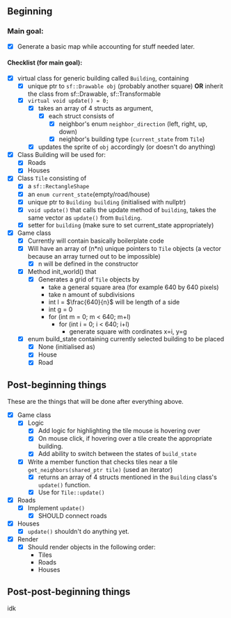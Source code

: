 ## Beginning
### Main goal:
- [x] Generate a basic map while accounting for stuff needed later.
#### Checklist (for main goal):
- [x] virtual class for generic building called `Building`, containing
    - [x] unique ptr to `sf::Drawable obj` (probably another square) **OR** inherit the class from sf::Drawable, sf::Transformable
    - [x] `virtual void update() = 0;`
        - [x] takes an array of 4 structs as argument, 
            - [x] each struct consists of
                - [x] neighbor's enum `neighbor_direction` (left, right, up, down)
                - [x] neighbor's building type (`current_state` from `Tile`)
        - [x] updates the sprite of `obj` accordingly (or doesn't do anything)

- [x] Class Building will be used for:
    - [x] Roads
    - [x] Houses

- [x] Class `Tile` consisting of 
    - [x] a `sf::RectangleShape`
    - [x] an `enum current_state`(empty/road/house)
    - [x] unique ptr to `Building building` (initialised with nullptr)
    - [x] `void update()` that calls the update method of `building`, takes the same vector as `update()` from `Building`.
    - [x] setter for `building` (make sure to set current_state appropriately)

- [x] Game class
    - [x] Currently will contain basically boilerplate code
    - [x] Will have an array of (n*n) unique pointers to `Tile` objects (a vector because an array turned out to be impossible)
        - [x] n will be defined in the constructor
    - [x] Method init_world() that
        - [x] Generates a grid of `Tile` objects by
            - take a general square area (for example 640 by 640 pixels)
            - take n amount of subdivisions
            - int l = $\frac{640}{n}$ will be length of a side
            - int g = 0
            - for (int m = 0; m < 640; m+l)
                - for (int i = 0; i < 640; i+l)
                    - generate square with cordinates x=i, y=g

    - [x] enum build_state containing currently selected building to be placed
        - [x] None (initialised as)
        - [x] House
        - [x] Road

## Post-beginning things
These are the things that will be done after everything above. 
- [x] Game class
    - [x] Logic
        - [x] Add logic for highlighting the tile mouse is hovering over
        - [x] On mouse click, if hovering over a tile create the appropriate building.
        - [x] Add ability to switch between the states of `build_state` 

    - [x] Write a member function that checks tiles near a tile `get_neighbors(shared_ptr tile)` (used an iterator)
        - [x] returns an array of 4 structs mentioned in the `Building` class's `update()` function.
        - [x] Use for `Tile::update()`

- [x] Roads
    - [x] Implement `update()`
        - [x] SHOULD connect roads

- [x] Houses
    - [x] `update()` shouldn't do anything yet.

- [x] Render
    - [x] Should render objects in the following order:
        - Tiles
        - Roads
        - Houses

## Post-post-beginning things
idk

